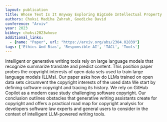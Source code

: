 ```yaml
---
layout: publication
title: Whose Text Is It Anyway Exploring BigCode Intellectual Property and Ethics
authors: Choksi Madiha Zahrah, Goedicke David
conference: "Arxiv"
year: 2023
bibkey: choksi2023whose
additional_links:
  - {name: "Paper", url: "https://arxiv.org/abs/2304.02839"}
tags: ['Ethics And Bias', 'Responsible AI', 'TACL', 'Tools']
---
```

Intelligent or generative writing tools rely on large language models that recognize summarize translate and predict content. This position paper probes the copyright interests of open data sets used to train large language models (LLMs). Our paper asks how do LLMs trained on open data sets circumvent the copyright interests of the used data We start by defining software copyright and tracing its history. We rely on GitHub Copilot as a modern case study challenging software copyright. Our conclusion outlines obstacles that generative writing assistants create for copyright and offers a practical road map for copyright analysis for developers software law experts and general users to consider in the context of intelligent LLM-powered writing tools.
